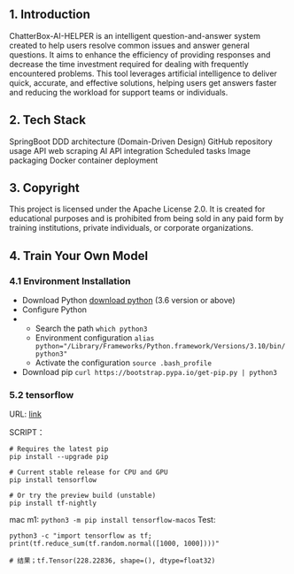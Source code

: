## 1. Introduction
ChatterBox-AI-HELPER is an intelligent question-and-answer system created to help users resolve common issues and answer general questions. It aims to enhance the efficiency of providing responses and decrease the time investment required for dealing with frequently encountered problems. This tool leverages artificial intelligence to deliver quick, accurate, and effective solutions, helping users get answers faster and reducing the workload for support teams or individuals.

## 2. Tech Stack

   SpringBoot
   DDD architecture (Domain-Driven Design)
   GitHub repository usage
   API web scraping
   AI API integration
   Scheduled tasks
   Image packaging
   Docker container deployment

## 3. Copyright
This project is licensed under the Apache License 2.0. It is created for educational purposes and is prohibited from being sold in any paid form by training institutions, private individuals, or corporate organizations.

## 4. Train Your Own Model
### 4.1 Environment Installation
* Download Python [download python](https://www.python.org/downloads/macos/) (3.6 version or above)
* Configure Python
* * Search the path `which python3`
  * Environment configuration `alias python="/Library/Frameworks/Python.framework/Versions/3.10/bin/python3"`
  * Activate the configuration `source .bash_profile`
* Download pip `curl https://bootstrap.pypa.io/get-pip.py | python3`

### 5.2 tensorflow
  URL: [link](https://www.tensorflow.org/install?hl=zh-cn)
  
  SCRIPT：
  ```
  # Requires the latest pip
  pip install --upgrade pip

  # Current stable release for CPU and GPU
  pip install tensorflow

  # Or try the preview build (unstable)
  pip install tf-nightly
  ```
  mac m1: `python3 -m pip install tensorflow-macos`
  Test: 
```
python3 -c "import tensorflow as tf; print(tf.reduce_sum(tf.random.normal([1000, 1000])))"

# 结果；tf.Tensor(228.22836, shape=(), dtype=float32)
```
  
